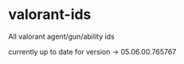 # valorant-ids
All valorant agent/gun/ability ids

currently up to date for version -> 05.06.00.765767
